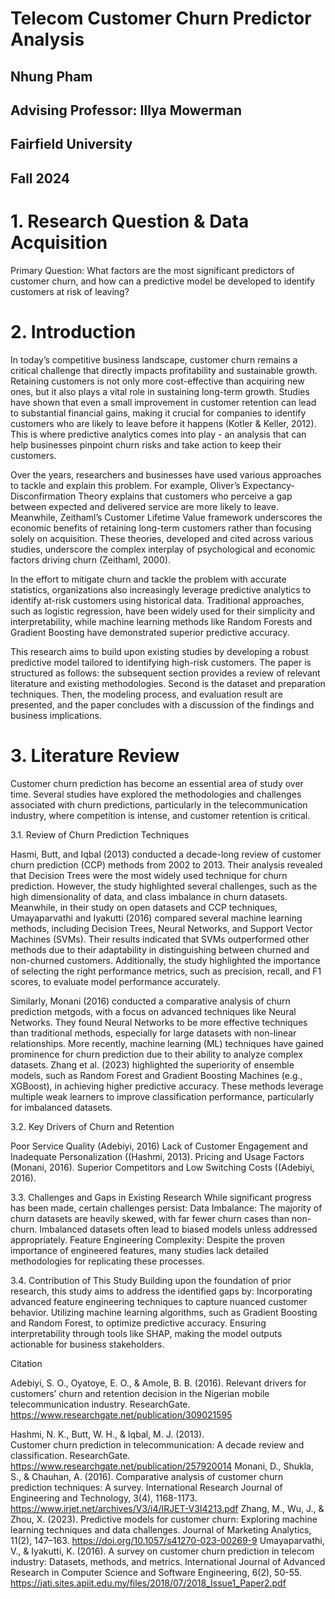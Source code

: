 # Telecom Customer Churn Predictor Analysis
## Nhung Pham
## Advising Professor: Illya Mowerman
## Fairfield University
## Fall 2024

# 1. Research Question & Data Acquisition
Primary Question: What factors are the most significant predictors of customer churn, and how can a predictive model be developed to identify customers at risk of leaving?

# 2. Introduction
In today’s competitive business landscape, customer churn remains a critical challenge that directly impacts profitability and sustainable growth. Retaining customers is not only more cost-effective than acquiring new ones, but it also plays a vital role in sustaining long-term growth. Studies have shown that even a small improvement in customer retention can lead to substantial financial gains, making it crucial for companies to identify customers who are likely to leave before it happens (Kotler & Keller, 2012). This is where predictive analytics comes into play - an analysis that can help businesses pinpoint churn risks and take action to keep their customers.

Over the years, researchers and businesses have used various approaches to tackle and explain this problem. For example, Oliver’s Expectancy-Disconfirmation Theory explains that customers who perceive a gap between expected and delivered service are more likely to leave. Meanwhile, Zeithaml’s Customer Lifetime Value framework underscores the economic benefits of retaining long-term customers rather than focusing solely on acquisition. These theories, developed and cited across various studies, underscore the complex interplay of psychological and economic factors driving churn (Zeithaml, 2000).

In the effort to mitigate churn and tackle the problem with accurate statistics, organizations also increasingly leverage predictive analytics to identify at-risk customers using historical data. Traditional approaches, such as logistic regression, have been widely used for their simplicity and interpretability, while machine learning methods like Random Forests and Gradient Boosting have demonstrated superior predictive accuracy. 

This research aims to build upon existing studies by developing a robust predictive model tailored to identifying high-risk customers. The paper is structured as follows: the subsequent section provides a review of relevant literature and existing methodologies. Second is the dataset and preparation techniques. Then, the modeling process, and evaluation result are presented, and the paper concludes with a discussion of the findings and business implications.

# 3. Literature Review
Customer churn prediction has become an essential area of study over time. Several studies have explored the methodologies and challenges associated with churn predictions, particularly in the telecommunication industry, where competition is intense, and customer retention is critical.

3.1. Review of Churn Prediction Techniques

Hasmi, Butt, and Iqbal (2013) conducted a decade-long review of customer churn prediction (CCP) methods from 2002 to 2013. Their analysis revealed that Decision Trees were the most widely used technique for churn prediction. However, the study highlighted several challenges, such as the high dimensionality of data, and class imbalance in churn datasets. Meanwhile, in their study on open datasets and CCP techniques, Umayaparvathi and Iyakutti (2016) compared several machine learning methods, including Decision Trees, Neural Networks, and Support Vector Machines (SVMs). Their results indicated that SVMs outperformed other methods due to their adaptability in distinguishing between churned and non-churned customers. Additionally, the study highlighted the importance of selecting the right performance metrics, such as precision, recall, and F1 scores, to evaluate model performance accurately.

Similarly, Monani (2016) conducted a comparative analysis of churn prediction metgods, with a focus on advanced techniques like Neural Networks. They found Neural Networks to be more effective techniques than traditional methods, especially for large datasets with non-linear relationships. More recently, machine learning (ML) techniques have gained prominence for churn prediction due to their ability to analyze complex datasets. Zhang et al. (2023) highlighted the superiority of ensemble models, such as Random Forest and Gradient Boosting Machines (e.g., XGBoost), in achieving higher predictive accuracy. These methods leverage multiple weak learners to improve classification performance, particularly for imbalanced datasets.

3.2. Key Drivers of Churn and Retention

Poor Service Quality (Adebiyi, 2016)
Lack of Customer Engagement and Inadequate Personalization ((Hashmi, 2013).
Pricing and Usage Factors (Monani, 2016).
Superior Competitors and Low Switching Costs ((Adebiyi, 2016).

3.3. Challenges and Gaps in Existing Research
While significant progress has been made, certain challenges persist:
Data Imbalance: The majority of churn datasets are heavily skewed, with far fewer churn cases than non-churn. Imbalanced datasets often lead to biased models unless addressed appropriately.
Feature Engineering Complexity: Despite the proven importance of engineered features, many studies lack detailed methodologies for replicating these processes.

3.4. Contribution of This Study
Building upon the foundation of prior research, this study aims to address the identified gaps by:
Incorporating advanced feature engineering techniques to capture nuanced customer behavior.
Utilizing machine learning algorithms, such as Gradient Boosting and Random Forest, to optimize predictive accuracy.
Ensuring interpretability through tools like SHAP, making the model outputs actionable for business stakeholders.




Citation

Adebiyi, S. O., Oyatoye, E. O., & Amole, B. B. (2016).
	Relevant drivers for customers’ churn and retention decision in the Nigerian mobile 
	telecommunication industry. ResearchGate.
	https://www.researchgate.net/publication/309021595
 
Hashmi, N. K., Butt, W. H., & Iqbal, M. J. (2013).		
	Customer churn prediction in telecommunication: A decade review and classification. ResearchGate.
	https://www.researchgate.net/publication/257920014
Monani, D., Shukla, S., & Chauhan, A. (2016).
	Comparative analysis of customer churn prediction techniques: A survey. International Research 
Journal of Engineering and Technology, 3(4), 1168-1173.
	https://www.irjet.net/archives/V3/i4/IRJET-V3I4213.pdf
Zhang, M., Wu, J., & Zhou, X. (2023). Predictive models for customer churn: Exploring machine learning 
	techniques and data challenges. Journal of Marketing Analytics, 11(2), 147–163. 
	https://doi.org/10.1057/s41270-023-00269-9 
Umayaparvathi, V., & Iyakutti, K. (2016).
	A survey on customer churn prediction in telecom industry: Datasets, methods, and metrics. International Journal of Advanced 		Research in Computer Science and Software Engineering, 6(2), 50-55.
	https://jati.sites.apiit.edu.my/files/2018/07/2018_Issue1_Paper2.pdf

